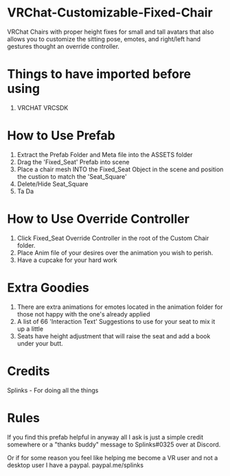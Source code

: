 # VRChat-Customizable-Fixed-Chair
VRChat Chairs with proper height fixes for small and tall avatars that also allows you to customize the sitting pose, emotes, and right/left hand gestures thought an override controller.


# Things to have imported before using
1. VRCHAT VRCSDK


# How to Use Prefab
1. Extract the Prefab Folder and Meta file into the ASSETS folder
2. Drag the 'Fixed_Seat' Prefab into scene
3. Place a chair mesh INTO the Fixed_Seat Object in the scene and position the custion to match the 'Seat_Square'
4. Delete/Hide Seat_Square
3. Ta Da


# How to Use Override Controller
1. Click Fixed_Seat Override Controller in the root of the Custom Chair folder.
2. Place Anim file of your desires over the animation you wish to perish.
3. Have a cupcake for your hard work


# Extra Goodies
1. There are extra animations for emotes located in the animation folder for those not happy with the one's already applied
2. A list of 66 'Interaction Text' Suggestions to use for your seat to mix it up a little
3. Seats have height adjustment that will raise the seat and add a book under your butt.


# Credits
Splinks 	- For doing all the things


# Rules
If you find this prefab helpful in anyway all I ask is just a simple credit somewhere or a "thanks buddy" message to Splinks#0325 over at Discord. 

Or if for some reason you feel like helping me become a VR user and not a desktop user I have a paypal. 
paypal.me/splinks
